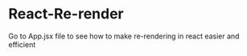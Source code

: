 # React-Re-render
Go to App.jsx file to see how to make re-rendering in react easier and efficient 
